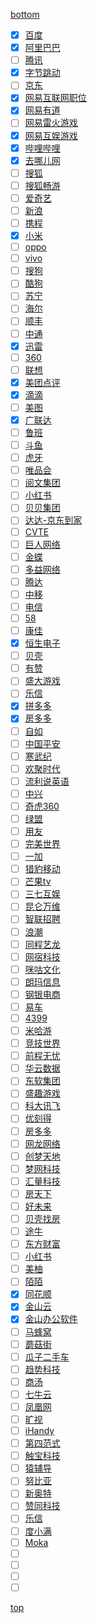 
[bottom](#bottom)
<a id="top"></a>

- [x] [百度](https://talent.baidu.com/external/baidu/campus.html#/campus)
- [x] [阿里巴巴](https://campus.alibaba.com/index.htm)
- [ ] [腾讯](https://join.qq.com/)
- [x] [字节跳动](https://job.bytedance.com/campus/position)
- [ ] [京东](http://campus.jd.com/home)
- [x] [网易互联网职位](https://campus.163.com/app/index)
- [x] [网易有道](http://hr.youdao.com/)
- [ ] [网易雷火游戏](https://campus.163.com/app/hy/lh)
- [x] [网易互娱游戏](https://campus.163.com/app/game/hy)
- [x] [哔哩哔哩](https://campus.bilibili.com/index.html)
- [x] [去哪儿网](http://campus.qunar.com/#/?anchorName=default_banner&sourceToken=&_k=bbc4ar)
- [ ] [搜狐](https://hr.sohu.com/wt/sohu/web/index/campus)
- [ ] [搜狐畅游](http://campus.changyou.com/)
- [ ] [爱奇艺](http://zhaopin.iqiyi.com/school-index.html)
- [ ] [新浪](https://career.sina.com.cn/portal/home)
- [ ] [携程](http://campus.ctrip.com/#/)
- [x] [小米](http://campus.hr.xiaomi.com/#/?_k=djzkfz)
- [ ] [oppo](http://oppo.zhaopin.com/index.html)
- [ ] [vivo](https://hr.vivo.com/wt/vivo/web/index/CompvivoPagerecruit_School)
- [ ] [搜狗](http://campus.sogou.com/)
- [ ] [酷狗](http://www.kugou.com/school/dist/html/)
- [ ] [苏宁](http://campus.suning.cn/rps-campus/)
- [ ] [海尔](http://maker.haier.net/campusnew/index/index.html)
- [ ] [顺丰](http://campus.sf-express.com/#/homePage)
- [ ] [中通](https://hr.zto.com/)
- [x] [迅雷](http://campus.xunlei.com/index.html?x=rea)
- [ ] [360](http://campus.chinahr.com/views/2020-qihu360/index.html)
- [ ] [联想](https://talent.lenovo.com.cn/campus)
- [x] [美团点评](https://campus.meituan.com/campus-recruit)
- [x] [滴滴](http://campus.didichuxing.com/campus)
- [ ] [美图](http://hr.meitu.com/school/)
- [x] [广联达](http://campus.glodon.com/#/?anchorName=default_joblist&sourceToken=&_k=yulj8q)
- [ ] [鲁班](http://www.lubansoft.com/recruit/view/2)
- [ ] [斗鱼](https://douyu.zhiye.com/Campus)
- [ ] [虎牙](http://hr.huya.com/campus_apply/huya/4112#/?_k=s56a80)
- [ ] [唯品会](https://recruitment.corp.vipshop.com/wt/VIPS/web/index/campus?brandCode=186838262)
- [ ] [阅文集团](https://join.yuewen.com/schoolGuide.html)
- [ ] [小红书](https://campus.xiaohongshu.com/)
- [ ] [贝贝集团](https://campus.beibei.com/index3.html)
- [ ] [达达-京东到家](https://www.imdada.cn/campus/jobs)
- [ ] [CVTE](http://campus.cvte.com/)
- [ ] [巨人网络](http://hr.ztgame.com/campus/)
- [ ] [金蝶](http://www.kingdee.com/campus/)
- [ ] [多益网络](https://xz.duoyi.com/)
- [ ] [腾达](https://campus.tenda.com.cn/)
- [ ] [中移](http://zyhlw.hotjob.cn/)
- [ ] [电信](http://chinatelecom2019.51job.com/)
- [ ] [58](http://campus.58.com/)
- [ ] [康佳](https://campus.konka.com/nb/minisite/konka/index.html)
- [x] [恒生电子](http://campus.hundsun.com/)
- [ ] [贝壳](http://campus.ke.com/)
- [ ] [有赞](http://campus.youzan.com/campus_apply/youzan/3749#/?_k=rp28ea)
- [ ] [盛大游戏](http://recruit.shengqugames.com/2020/index.html)
- [ ] [乐信](https://app.mokahr.com/campus_apply/lexinfintech/2348#/?_k=p1amnx)
- [x] [拼多多](https://www.pinduoduo.com/home/campus/)
- [x] [房多多](https://fangdd.zhiye.com/)
- [ ] [自如](https://job.ziroom.com/campus?category=%E6%80%BB%E9%83%A8%E7%AE%A1%E5%9F%B9%E7%94%9F)
- [ ] [中国平安](http://campus.pingan.com/)
- [ ] [寒武纪](https://app.mokahr.com/campus_apply/cambricon/1112#/?anchorName=000&sourceToken=&_k=2yae2n)
- [ ] [欢聚时代](https://hr.yy.com/xiaozhao.html)
- [ ] [流利说英语](https://www.liulishuo.com/campus.html)
- [ ] [中兴](http://job.zte.com.cn/campus-recruitment)
- [ ] [奇虎360](http://campus.chinahr.com/views/2019/qihu360/index.html)
- [ ] [绿盟](http://campus.51job.com/nsfocus2020/)
- [ ] [用友](http://career.yonyou.com/)
- [ ] [完美世界](http://campus.wanmei.com/)
- [ ] [一加](https://career.oneplus.com/cn/zhiweiliebiao?&position=%E5%90%8E%E7%AB%AF%E5%BC%80%E5%8F%91%E5%B7%A5%E7%A8%8B%E5%B8%88)
- [ ] [猎豹移动](http://hr.cmcm.com/campus)
- [ ] [芒果tv](http://hr.mgtv.com/#/?_k=2zd302)
- [ ] [三七互娱](http://zhaopin.37.com/index.php?m=Home&c=campus&a=index)
- [ ] [昆仑万维](http://campus.kunlun.com/)
- [ ] [智联招聘](https://special.zhaopin.com/sh/2009/aboutus/join.html)
- [ ] [浪潮](http://career.inspur.com/campus2020/index.html)
- [ ] [同程艺龙](http://join.ly.com/ly2020/current.html)
- [ ] [网宿科技](https://www.wangsu.com/about/school.html)
- [ ] [咪咕文化](http://www.migu.cn/about/join/jobs-2-0-0.html)
- [ ] [朗玛信息](https://www.longmaster.com.cn/applyingflow.html)
- [ ] [钢银电商](https://www.banksteel.com/about/job.html)
- [ ] [易车](https://app.mokahr.com/campus_apply/yiche/3654#/?_k=wxpt4z)
- [ ] [4399](http://web.4399.com/campus/zhaopin/)
- [ ] [米哈游](https://campus.mihoyo.com/#/)
- [ ] [竞技世界](https://campus.jj.cn/#/index)
- [ ] [前程无忧](https://www.51job.com/bo/jobs/new_joinus.php)
- [ ] [华云数据](http://chinac.gllue.me/portal/campus?page=1&gql=)
- [ ] [东软集团](https://campus.neusoft.com/webdesign/campuspage.do)
- [ ] [盛趣游戏](http://recruit.shengqugames.com/2020/index.html#slide2)
- [ ] [科大讯飞](http://iflytek.cheng95.com/position/search?channel=1&brand=12)
- [ ] [优刻得](https://zhaopin.ucloud.cn/)
- [ ] [房多多](https://job.fangdd.com/index.html#!/campus)
- [ ] [网龙网络](http://nd.zhaopin.com/job.html?tagname=ND%E9%A2%86%E8%88%AA%E5%91%98%E8%AE%A1%E5%88%92&keyword=#)
- [ ] [创梦天地](https://idreamsky.zhiye.com/campus?r=&p=1^8&c=&d=&k=#jlt)
- [ ] [梦网科技](http://www.montnets.zhaopin.com/jobs.html)
- [ ] [汇量科技](https://www.mobvista.com/cn/campus/)
- [ ] [房天下](http://campus.fang.com/index.html)
- [ ] [好未来](http://job.100tal.com/yjszw?k=&d=&c=&p=1^3,&PageIndex=1)
- [ ] [贝壳找房](http://campus.ke.com/campus?p=1^12#jlt)
- [ ] [途牛](http://tuniu.zhiye.com/campus_post)
- [ ] [东方财富](http://tuniu.zhiye.com/campus_post )
- [ ] [小红书](https://campus.xiaohongshu.com/)
- [ ] [美柚](https://www.meiyou.com/campus/jobs)
- [ ] [陌陌](https://app.mokahr.com/campus_apply/immomo/2048#/?_k=izq0fp)
- [x] [同花顺](http://job.10jqka.com.cn/school.html)
- [x] [金山云](http://campus.ksyun.com/campus_apply/kingsoft/2249#/?_k=r4xi7d)
- [x] [金山办公软件](http://join.wps.cn/campus_apply/wps/3470#/?_k=9nlwbm)
- [ ] [马蜂窝](https://campus.mafengwo.cn/#/)
- [ ] [蘑菇街](https://job.mogujie.com/?ptp=31.TyL4G.0.0.Srxav9wA#/campus/position?_k=hfyk70)
- [ ] [瓜子二手车](https://job.guazi.com/#/recruit/campus)
- [ ] [趋势科技](http://careers.trendmicro.com.cn/#%E6%A0%A1%E5%9B%AD%E6%8B%9B%E8%81%98)
- [ ] [商汤](http://hr.sensetime.com/position/campus_search?channel=1&brand=55)
- [ ] [七牛云](https://career.qiniu.com/position/223)
- [ ] [凤凰网](https://career.ifeng.com/job/graduates)
- [ ] [旷视](http://zhaopin.megvii.com/Campus)
- [ ] [iHandy](https://app.mokahr.com/campus_apply/ihandysoft/2030#/?anchorName=7489748678&sourceToken=&_k=efxmnd)
- [ ] [第四范式](https://app.mokahr.com/apply/4paradigm/5072#/job/2782b6c3-b572-444f-ab8b-2139f935a783?_k=z0zzja)
- [ ] [触宝科技](https://app.mokahr.com/campus_apply/cootek/343#/?_k=9cbfh9)
- [ ] [猿辅导](http://hr.yuanfudao.com/#/jobs?zhineng=19679&_k=vv4aye)
- [ ] [努比亚](https://hr.nubia.com/index.php/Campus#)
- [ ] [新奥特](http://www.cdv.com/?jobshow/id/6.html)
- [ ] [赞同科技](http://www.agree.com.cn/job/info_60.aspx?itemid=75&lcid=16)
- [ ] [乐信](http://campus.lexin.com/)
- [ ] [度小满](https://app.mokahr.com/campus_apply/duxiaoman/1482#/jobs?zhineng=13145&_k=0ouaxk)
- [ ] [Moka](https://app.mokahr.com/apply/moka/2551#/jobs?zhineng=1633&_k=v72r6l)
- [ ] []()
- [ ] []()
- [ ] []()
- [ ] []()

<a id="bottom"></a>
[top](#top)
